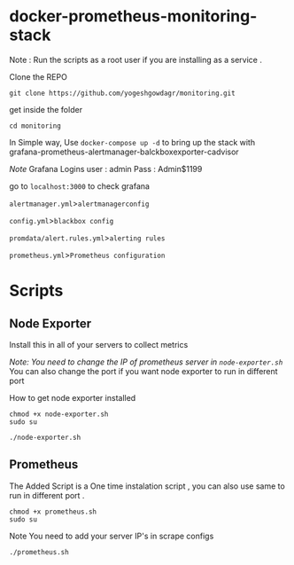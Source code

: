 # docker-prometheus-monitoring-stack

Note : Run the scripts as a root user if you are installing as a service .

Clone the REPO
```
git clone https://github.com/yogeshgowdagr/monitoring.git

```
get inside the folder 
```
cd monitoring
```
In Simple way,  Use `docker-compose up -d` to bring up the stack with grafana-prometheus-alertmanager-balckboxexporter-cadvisor

*Note*  Grafana Logins
user : admin
Pass : Admin$1199

go to `localhost:3000` to check grafana 

`alertmanager.yml`>`alertmanagerconfig`

`config.yml`>`blackbox config`

`promdata/alert.rules.yml`>`alerting rules`

`prometheus.yml`>`Prometheus configuration`



# Scripts 
## Node Exporter 

Install this in all of your servers to collect metrics

*Note: You need to change the IP of prometheus server in `node-exporter.sh`*
You can also change the port if you want node exporter to run in different port 

How to get node exporter installed 
```
chmod +x node-exporter.sh
sudo su 
```
```
./node-exporter.sh
```

## Prometheus

The Added Script is a One time instalation script , you can also use same to run in different port .
```
chmod +x prometheus.sh
sudo su 
```
Note You need to add your server IP's in scrape configs 
```
./prometheus.sh
```


